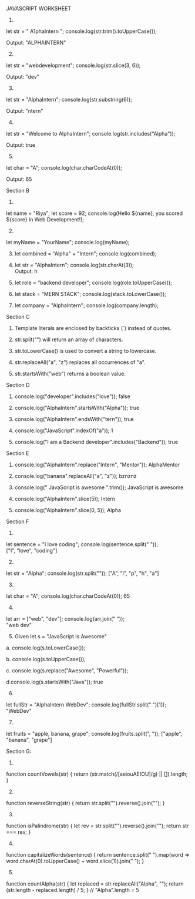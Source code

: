 
JAVASCRIPT WORKSHEET

1.
let str = "  A1phaIntern  ";
console.log(str.trim().toUpperCase());

Output: "ALPHAINTERN"


2. 
let str = "webdevelopment";
console.log(str.slice(3, 6));

Output: "dev"


3. 
let str = "AlphaIntern";
console.log(str.substring(6));


Output: "ntern"



4. 
let str = "Welcome to AlphaIntern";
console.log(str.includes("Alpha"));

Output: true


5. 

let char = "A";
console.log(char.charCodeAt(0));

Output: 65


Section B

1. 
let name = "Riya";
let score = 92;
console.log(Hello ${name}, you scored ${score} in Web Development!);


2. 
let myName = "YourName";
console.log(myName);


3. let combined = "Alpha" + "Intern";
console.log(combined);


4. let str = "AlphaIntern";
console.log(str.charAt(3));  
Output: h


5. let role = "backend developer";
console.log(role.toUpperCase());


6. let stack = "MERN STACK";
console.log(stack.toLowerCase());


7. let company = "AlphaIntern";
console.log(company.length);



Section C

1. Template literals are enclosed by backticks (`) instead of quotes.

2. str.split("") will return an array of characters.

3. str.toLowerCase() is used to convert a string to lowercase.

4. str.replaceAll("a", "z") replaces all occurrences of "a".

5. str.startsWith("web") returns a boolean value.



Section D

1. console.log("developer".includes("love")); 
false


2. console.log("AlphaIntern".startsWith("Alpha"));
true


3. console.log("AlphaIntern".endsWith("tern"));
true


4. console.log("JavaScript".indexOf("a"));
1


5. console.log("I am a Backend developer".includes("Backend"));
true

   
Section E

1. console.log("AlphaIntern".replace("Intern", "Mentor"));
AlphaMentor


2. console.log("banana".replaceAll("a", "z")); 
bznznz


3. console.log(" JavaScript is awesome ".trim()); 
JavaScript is awesome


4. console.log("AlphaIntern".slice(5));
Intern


5. console.log("AlphaIntern".slice(0, 5)); 
Alpha

Section F


1.
let sentence = "I love coding";
console.log(sentence.split(" "));  
["I", "love", "coding"]


2. 
let str = "Alpha";
console.log(str.split("")); 
["A", "l", "p", "h", "a"]


3. 
let char = "A";
console.log(char.charCodeAt(0)); 
65


4. 
let arr = ["web", "dev"];
console.log(arr.join(" "));  
"web dev"


5. Given let s = "JavaScript is Awesome"

a. console.log(s.toLowerCase());

b. console.log(s.toUpperCase());

c. console.log(s.replace("Awesome", "Powerful"));

d.console.log(s.startsWith("Java"));
true


6. 
let fullStr = "AlphaIntern WebDev";
console.log(fullStr.split(" ")[1]); 
"WebDev"


7.
let fruits = "apple, banana, grape";
console.log(fruits.split(", ")); 
["apple", "banana", "grape"]



Section G:

1. 
function countVowels(str) {
  return (str.match(/[aeiouAEIOU]/g) || []).length;
}


2. 
function reverseString(str) {
  return str.split("").reverse().join("");
}


3.
function isPalindrome(str) {
  let rev = str.split("").reverse().join("");
  return str === rev;
}


4. 
function capitalizeWords(sentence) {
  return sentence.split(" ").map(word => word.charAt(0).toUpperCase() + word.slice(1)).join(" ");
}


5. 
function countAlpha(str) {
  let replaced = str.replaceAll("Alpha", "");
  return (str.length - replaced.length) / 5; 
}
// "Alpha".length = 5